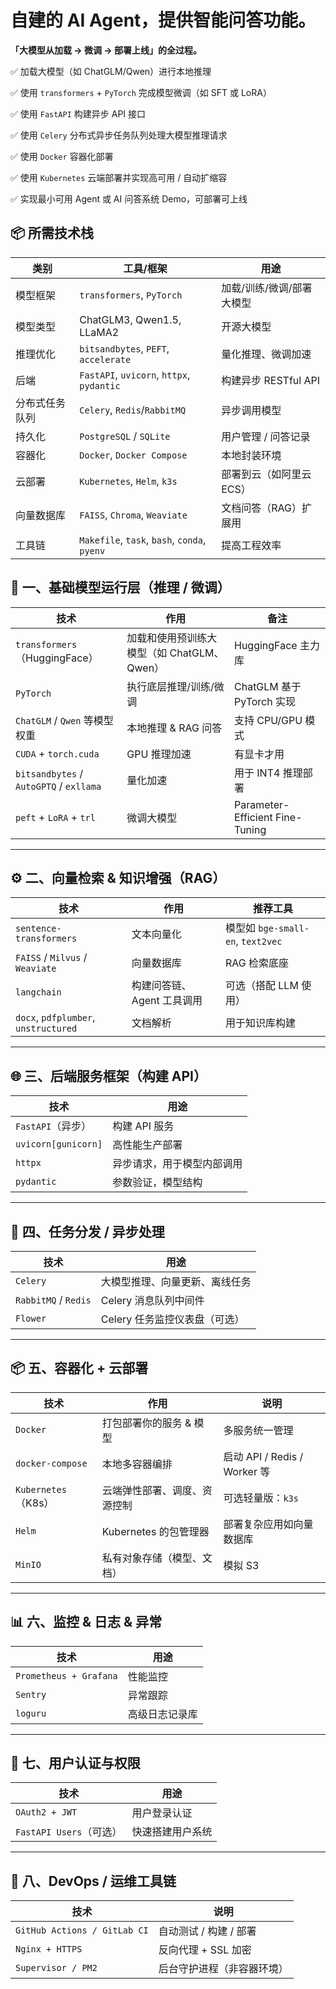 # 自建的 AI Agent，提供智能问答功能。

**「大模型从加载 → 微调 → 部署上线」的全过程。**

✅ 加载大模型（如 ChatGLM/Qwen）进行本地推理

✅ 使用 `transformers` + `PyTorch` 完成模型微调（如 SFT 或 LoRA）

✅ 使用 `FastAPI` 构建异步 API 接口

✅ 使用 `Celery` 分布式异步任务队列处理大模型推理请求

✅ 使用 `Docker` 容器化部署

✅ 使用 `Kubernetes` 云端部署并实现高可用 / 自动扩缩容

✅ 实现最小可用 Agent 或 AI 问答系统 Demo，可部署可上线



## 📦 所需技术栈

| 类别           | 工具/框架                                    | 用途                      |
| -------------- | -------------------------------------------- | ------------------------- |
| 模型框架       | `transformers`, `PyTorch`                    | 加载/训练/微调/部署大模型 |
| 模型类型       | ChatGLM3, Qwen1.5, LLaMA2                    | 开源大模型                |
| 推理优化       | `bitsandbytes`, `PEFT`, `accelerate`         | 量化推理、微调加速        |
| 后端           | `FastAPI`, `uvicorn`, `httpx`, `pydantic`    | 构建异步 RESTful API      |
| 分布式任务队列 | `Celery`, `Redis`/`RabbitMQ`                 | 异步调用模型              |
| 持久化         | `PostgreSQL` / `SQLite`                      | 用户管理 / 问答记录       |
| 容器化         | `Docker`, `Docker Compose`                   | 本地封装环境              |
| 云部署         | `Kubernetes`, `Helm`, `k3s`                  | 部署到云（如阿里云ECS）   |
| 向量数据库     | `FAISS`, `Chroma`, `Weaviate`                | 文档问答（RAG）扩展用     |
| 工具链         | `Makefile`, `task`, `bash`, `conda`, `pyenv` | 提高工程效率              |


## 🧱 一、基础模型运行层（推理 / 微调）

| 技术                                    | 作用                                       | 备注                            |
| --------------------------------------- | ------------------------------------------ | ------------------------------- |
| `transformers`（HuggingFace）           | 加载和使用预训练大模型（如 ChatGLM、Qwen） | HuggingFace 主力库              |
| `PyTorch`                               | 执行底层推理/训练/微调                     | ChatGLM 基于 PyTorch 实现       |
| `ChatGLM` / `Qwen` 等模型权重           | 本地推理 & RAG 问答                        | 支持 CPU/GPU 模式               |
| `CUDA` + `torch.cuda`                   | GPU 推理加速                               | 有显卡才用                      |
| `bitsandbytes` / `AutoGPTQ` / `exllama` | 量化加速                                   | 用于 INT4 推理部署              |
| `peft` + `LoRA` + `trl`                 | 微调大模型                                 | Parameter-Efficient Fine-Tuning |

------

## ⚙️ 二、向量检索 & 知识增强（RAG）

| 技术                                 | 作用                       | 推荐工具                          |
| ------------------------------------ | -------------------------- | --------------------------------- |
| `sentence-transformers`              | 文本向量化                 | 模型如 `bge-small-en`, `text2vec` |
| `FAISS` / `Milvus` / `Weaviate`      | 向量数据库                 | RAG 检索底座                      |
| `langchain`                          | 构建问答链、Agent 工具调用 | 可选（搭配 LLM 使用）             |
| `docx`, `pdfplumber`, `unstructured` | 文档解析                   | 用于知识库构建                    |

------

## 🌐 三、后端服务框架（构建 API）

| 技术                | 用途                       |
| ------------------- | -------------------------- |
| `FastAPI`（异步）   | 构建 API 服务              |
| `uvicorn[gunicorn]` | 高性能生产部署             |
| `httpx`             | 异步请求，用于模型内部调用 |
| `pydantic`          | 参数验证，模型结构         |

------

## 🧵 四、任务分发 / 异步处理

| 技术                 | 用途                           |
| -------------------- | ------------------------------ |
| `Celery`             | 大模型推理、向量更新、离线任务 |
| `RabbitMQ` / `Redis` | Celery 消息队列中间件          |
| `Flower`             | Celery 任务监控仪表盘（可选）  |

------

## 📦 五、容器化 + 云部署

| 技术                | 作用                         | 说明                         |
| ------------------- | ---------------------------- | ---------------------------- |
| `Docker`            | 打包部署你的服务 & 模型      | 多服务统一管理               |
| `docker-compose`    | 本地多容器编排               | 启动 API / Redis / Worker 等 |
| `Kubernetes`（K8s） | 云端弹性部署、调度、资源控制 | 可选轻量版：`k3s`            |
| `Helm`              | Kubernetes 的包管理器        | 部署复杂应用如向量数据库     |
| `MinIO`             | 私有对象存储（模型、文档）   | 模拟 S3                      |

------

## 📊 六、监控 & 日志 & 异常

| 技术                   | 用途           |
| ---------------------- | -------------- |
| `Prometheus + Grafana` | 性能监控       |
| `Sentry`               | 异常跟踪       |
| `loguru`               | 高级日志记录库 |

------

## 🔐 七、用户认证与权限

| 技术                    | 用途             |
| ----------------------- | ---------------- |
| `OAuth2 + JWT`          | 用户登录认证     |
| `FastAPI Users`（可选） | 快速搭建用户系统 |

------

## 🎯 八、DevOps / 运维工具链

| 技术                         | 说明                       |
| ---------------------------- | -------------------------- |
| `GitHub Actions / GitLab CI` | 自动测试 / 构建 / 部署     |
| `Nginx + HTTPS`              | 反向代理 + SSL 加密        |
| `Supervisor / PM2`           | 后台守护进程（非容器环境） |



